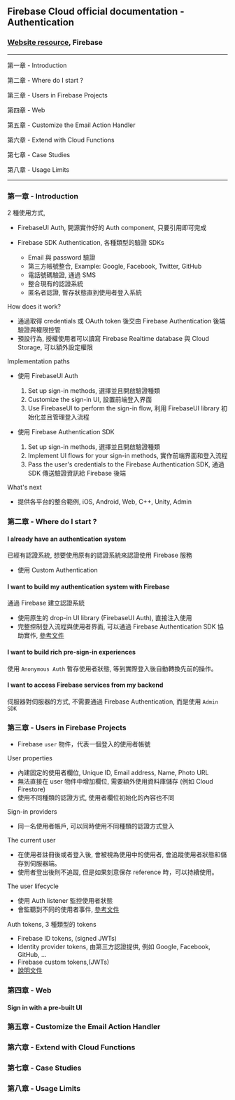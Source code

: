 ## Firebase Cloud official documentation - Authentication

### [Website resource](https://firebase.google.com/docs/auth), Firebase

---

第一章 - Introduction

第二章 - Where do I start ?

第三章 - Users in Firebase Projects

第四章 - Web

第五章 - Customize the Email Action Handler

第六章 - Extend with Cloud Functions

第七章 - Case Studies

第八章 - Usage Limits

---

### 第一章 - Introduction

2 種使用方式,

- FirebaseUI Auth, 開源實作好的 Auth component, 只要引用即可完成
- Firebase SDK Authentication, 各種類型的驗證 SDKs

  - Email 與 password 驗證
  - 第三方帳號整合, Example: Google, Facebook, Twitter, GitHub
  - 電話號碼驗證, 通過 SMS
  - 整合現有的認證系統
  - 匿名者認證, 暫存狀態直到使用者登入系統

How does it work?

- 通過取得 credentials 或 OAuth token 後交由 Firebase Authentication 後端驗證與權限控管
- 預設行為, 授權使用者可以讀寫 Firebase Realtime database 與 Cloud Storage, 可以額外設定權限

Implementation paths

- 使用 FirebaseUI Auth

  1. Set up sign-in methods, 選擇並且開啟驗證種類
  1. Customize the sign-in UI, 設置前端登入界面
  1. Use FirebaseUI to perform the sign-in flow, 利用 FirebaseUI library 初始化並且管理登入流程

- 使用 Firebase Authentication SDK

  1. Set up sign-in methods, 選擇並且開啟驗證種類
  1. Implement UI flows for your sign-in methods, 實作前端界面和登入流程
  1. Pass the user's credentials to the Firebase Authentication SDK, 通過 SDK 傳送驗證資訊給 Firebase 後端

What's next

- 提供各平台的整合範例, iOS, Android, Web, C++, Unity, Admin

### 第二章 - Where do I start ?

#### I already have an authentication system

已經有認證系統, 想要使用原有的認證系統來認證使用 Firebase 服務

- 使用 Custom Authentication

#### I want to build my authentication system with Firebase

通過 Firebase 建立認證系統

- 使用原生的 drop-in UI library (FirebaseUI Auth), 直接注入使用
- 完整控制登入流程與使用者界面, 可以通過 Firebase Authentication SDK 協助實作, [參考文件](https://firebase.google.com/docs/auth/where-to-start#firebasesdk)

#### I want to build rich pre-sign-in experiences

使用 `Anonymous Auth` 暫存使用者狀態, 等到實際登入後自動轉換先前的操作。

#### I want to access Firebase services from my backend

伺服器對伺服器的方式, 不需要通過 Firebase Authentication, 而是使用 `Admin SDK`

### 第三章 - Users in Firebase Projects

- Firebase `user` 物件，代表一個登入的使用者帳號

User properties

- 內建固定的使用者欄位, Unique ID, Email address, Name, Photo URL
- 無法直接在 user 物件中增加欄位, 需要額外使用資料庫儲存 (例如 Cloud Firestore)
- 使用不同種類的認證方式, 使用者欄位初始化的內容也不同

Sign-in providers

- 同一名使用者帳戶, 可以同時使用不同種類的認證方式登入

The current user

- 在使用者註冊後或者登入後, 會被視為使用中的使用者, 會追蹤使用者狀態和儲存到伺服器端。
- 使用者登出後則不追蹤, 但是如果刻意保存 reference 時，可以持續使用。

The user lifecycle

- 使用 Auth listener 監控使用者狀態
- 會監聽到不同的使用者事件, [參考文件](https://firebase.google.com/docs/auth/users#the_user_lifecycle)

Auth tokens, 3 種類型的 tokens

- Firebase ID tokens, (signed JWTs)
- Identity provider tokens, 由第三方認證提供, 例如 Google, Facebook, GitHub, ...
- Firebase custom tokens,(JWTs)
- [說明文件](https://firebase.google.com/docs/auth/users#auth_tokens)

### 第四章 - Web

#### Sign in with a pre-built UI

### 第五章 - Customize the Email Action Handler

### 第六章 - Extend with Cloud Functions

### 第七章 - Case Studies

### 第八章 - Usage Limits
